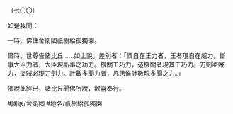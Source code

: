（七〇〇）

如是我聞：

一時，佛住舍衛國祇樹給孤獨園。

爾時，世尊告諸比丘……如上說。差別者：「謂自在王力者，王者現自在威力。斷事大臣力者，大臣現斷事之功力。機關工巧力，造機關者現其工巧力。刀劍盜賊力，盜賊必現刀劍力。計數多聞力者，凡思惟計數現多聞之力。」

佛說此經已，諸比丘聞佛所說，歡喜奉行。

#國家/舍衛國
#地名/祇樹給孤獨園
